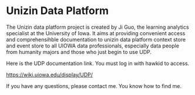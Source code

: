 # Unizin Data Platform


The Unizin data platform project is created by Ji Guo, the learning analytics specialist at the University of Iowa. It aims at providing convenient access and comprehensihble documentation to unizin data platform context store and event store to all UIOWA data professionals, especially data people from humanity majors and those who just begin to use UDP.  

Here is the UDP documentation link. You must log in with hawkid to access. 

https://wiki.uiowa.edu/display/UDP/

If you have any questions, please contact me. You know how to find me. 
